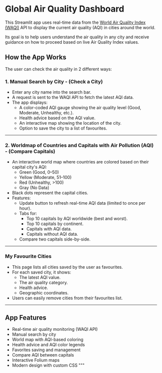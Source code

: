 # Global Air Quality Dashboard

This Streamlit app uses real-time data from the [World Air Quality Index (WAQI)](https://waqi.info/) API to display the current air quality (AQI) in cities around the world.

Its goal is to help users understand the air quality in any city and receive guidance on how to proceed based on live Air Quality Index values.

## How the App Works

The user can check the air quality in 2 different ways:

### 1. Manual Search by City - (Check a City)

- Enter any city name into the search bar.
- A request is sent to the WAQI API to fetch the latest AQI data.
- The app displays:
  - A color-coded AQI gauge showing the air quality level (Good, Moderate, Unhealthy, etc.).
  - Health advice based on the AQI value.
  - An interactive map showing the location of the city.
  - Option to save the city to a list of favourites.

---

### 2. Worldmap of Countries and Capitals with Air Pollution (AQI) - (Compare Capitals)

- An interactive world map where countries are colored based on their capital city's AQI:
  - Green (Good, 0–50)
  - Yellow (Moderate, 51–100)
  - Red (Unhealthy, >100)
  - Gray (No Data)
- Black dots represent the capital cities.
- Features:
  - Update button to refresh real-time AQI data (limited to once per hour).
  - Tabs for:
    - Top 10 capitals by AQI worldwide (best and worst).
    - Top 10 capitals by continent.
    - Capitals with AQI data.
    - Capitals without AQI data.
  - Compare two capitals side-by-side.

---

### My Favourite Cities

- This page lists all cities saved by the user as favourites.
- For each saved city, it shows:
  - The latest AQI value.
  - The air quality category.
  - Health advice.
  - Geographic coordinates.
- Users can easily remove cities from their favourites list.

---

## App Features

- Real-time air quality monitoring (WAQI API)
- Manual search by city
- World map with AQI-based coloring
- Health advice and AQI color legends
- Favorites saving and management
- Compare AQI between capitals
- Interactive Folium maps
- Modern design with custom CSS
"""
